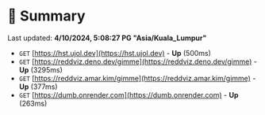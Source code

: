 # 📖 Summary
Last updated: **4/10/2024, 5:08:27 PG "Asia/Kuala_Lumpur"**

- `GET` [https://hst.ujol.dev](https://hst.ujol.dev) - **Up** (500ms)
- `GET` [https://reddviz.deno.dev/gimme](https://reddviz.deno.dev/gimme) - **Up** (3295ms)
- `GET` [https://reddviz.amar.kim/gimme](https://reddviz.amar.kim/gimme) - **Up** (377ms)
- `GET` [https://dumb.onrender.com](https://dumb.onrender.com) - **Up** (263ms)

